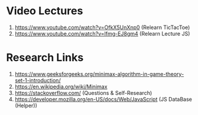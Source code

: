 
# Video Lectures 

1. https://www.youtube.com/watch?v=OfkX5UnXnp0 (Relearn TicTacToe)
2. https://www.youtube.com/watch?v=lfmg-EJ8gm4 (Relearn Lecture JS)

# Research Links

1. https://www.geeksforgeeks.org/minimax-algorithm-in-game-theory-set-1-introduction/
2. https://en.wikipedia.org/wiki/Minimax
3. https://stackoverflow.com/ (Questions & Self-Research)
4. https://developer.mozilla.org/en-US/docs/Web/JavaScript (JS DataBase (Helper))
